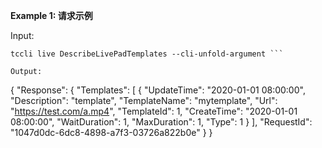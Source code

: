 **Example 1: 请求示例**



Input: 

```
tccli live DescribeLivePadTemplates --cli-unfold-argument ```

Output: 
```
{
    "Response": {
        "Templates": [
            {
                "UpdateTime": "2020-01-01 08:00:00",
                "Description": "template",
                "TemplateName": "mytemplate",
                "Url": "https://test.com/a.mp4",
                "TemplateId": 1,
                "CreateTime": "2020-01-01 08:00:00",
                "WaitDuration": 1,
                "MaxDuration": 1,
                "Type": 1
            }
        ],
        "RequestId": "1047d0dc-6dc8-4898-a7f3-03726a822b0e"
    }
}
```

